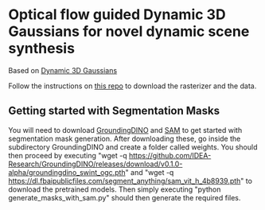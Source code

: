 # Optical flow guided Dynamic 3D Gaussians for novel dynamic scene synthesis

Based on [Dynamic 3D Gaussians](https://dynamic3dgaussians.github.io/) 

Follow the instructions on [this repo](https://github.com/JonathonLuiten/Dynamic3DGaussians) to download the rasterizer and the data. 

## Getting started with Segmentation Masks
You will need to download [GroundingDINO](https://github.com/IDEA-Research/GroundingDINO) and [SAM](https://github.com/facebookresearch/segment-anything) to get started with segmentation mask generation. After downloading these, go inside the subdirectory GroundingDINO and create a folder called weights. You should then proceed by executing "wget -q https://github.com/IDEA-Research/GroundingDINO/releases/download/v0.1.0-alpha/groundingdino_swint_ogc.pth" and  "wget -q https://dl.fbaipublicfiles.com/segment_anything/sam_vit_h_4b8939.pth" to download the pretrained models. Then simply executing "python generate_masks_with_sam.py" should then generate the required files.
